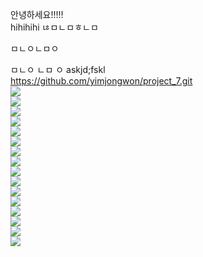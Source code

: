 안녕하세요!!!!!  <br>
hihihihi
ㄶㅁㄴㅁㅎㄴㅁ

ㅁㄴㅇㄴㅁㅇ

ㅁㄴㅇ
ㄴㅁ
ㅇ
askjd;fskl  <br>
https://github.com/yimjongwon/project_7.git <br>
  <img src="https://img.shields.io/badge/java-007396?style=flat-square&logo=java&logoColor=white"/><br>       <!-- 자바 -->
  <img src="https://img.shields.io/badge/python-3776AB?style=flat-square&logo=python&logoColor=white"/>        <!-- 파이썬 -->        
  <img src="https://img.shields.io/badge/html5-E34F26?style=flat-square&logo=html5&logoColor=white"/><br>    <!-- HTML -->
  <img src="https://img.shields.io/badge/css-1572B6?style=flat-square&logo=css3&logoColor=white"/><br>          <!-- CSS -->
  <img src="https://img.shields.io/badge/Javascript-ffb13b?style=flat-square&logo=javascript&logoColor=white"/><br>    <!-- 자바스크립트 -->
  <img src="https://img.shields.io/badge/mysql-4479A1?style=flat-square&logo=mysql&logoColor=white"/><br>
  <img src="https://img.shields.io/badge/sqlite-4169E1?style=flat-square&logo=sqlite&logoColor=white"/><br>
  <img src="https://img.shields.io/badge/spring-6DB33F?style=flat-square&logo=spring&logoColor=white"/><br>         <!-- 스프링 -->
  <img src="https://img.shields.io/badge/SpringBoot-6DB33F?style=flat-square&logo=SpringBoot&logoColor=white"/><br>     <!-- 스프링부트 -->
  <img src="https://img.shields.io/badge/linux-FCC624?style=flat-square&logo=linux&logoColor=black"/><br>       <!-- 리눅스 -->
  <img src="https://img.shields.io/badge/amazonaws-232F3E?style=flat-square&logo=amazonaws&logoColor=white"/><br>  <!-- AWS -->
  <img src="https://img.shields.io/badge/apache tomcat-F8DC75?style=flat-square&logo=apachetomcat&logoColor=white"/><br> <!-- 아파치 -->
  <img src="https://img.shields.io/badge/github-181717?style=flat-square&logo=github&logoColor=white"><br>           <!-- 깃헙 -->
  <img src="https://img.shields.io/badge/git-F05032?style=flat-square&logo=git&logoColor=white"><br>           <!-- 깃 -->
  <img src="https://img.shields.io/badge/figma-%23F24E1E.svg?style=for-the-badge&logo=figma&logoColor=white"><br>   <!-- 피그마 -->
  <img src="https://img.shields.io/badge/bootstrap-%238511FA.svg?style=for-the-badge&logo=bootstrap&logoColor=white">  <!-- 부트스트랩 -->
